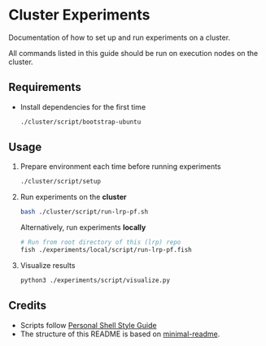 # Cluster Experiments

Documentation of how to set up and run experiments on a cluster.

All commands listed in this guide should be run on execution nodes on the cluster.

## Requirements

- Install dependencies for the first time

  ```sh
  ./cluster/script/bootstrap-ubuntu
  ```

## Usage

1. Prepare environment each time before running experiments

   ```sh
   ./cluster/script/setup
   ```

2. Run experiments on the **cluster**

   ```sh
   bash ./cluster/script/run-lrp-pf.sh
   ```

   Alternatively, run experiments **locally**

   ```sh
   # Run from root directory of this (lrp) repo
   fish ./experiments/local/script/run-lrp-pf.fish
   ```

3. Visualize results

   ```sh
   python3 ./experiments/script/visualize.py
   ```

## Credits

- Scripts follow [Personal Shell Style Guide](https://github.com/rodrigobdz/styleguide-sh)
- The structure of this README is based on [minimal-readme](https://github.com/rodrigobdz/minimal-readme).
